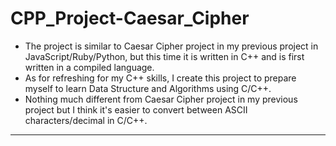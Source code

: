 # CPP_Project-Caesar_Cipher
* The project is similar to Caesar Cipher project in my previous project in JavaScript/Ruby/Python, but this time it is written in C++ and is first written in a compiled language.
* As for refreshing for my C++ skills, I create this project to prepare myself to learn Data Structure and Algorithms using C/C++.
* Nothing much different from Caesar Cipher project in my previous project but I think it's easier to convert between ASCII characters/decimal in C/C++.
---

